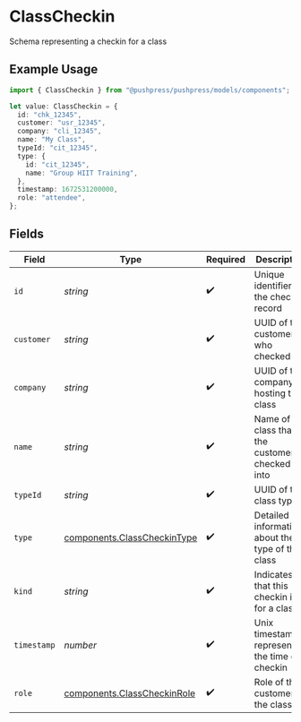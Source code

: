 # ClassCheckin

Schema representing a checkin for a class

## Example Usage

```typescript
import { ClassCheckin } from "@pushpress/pushpress/models/components";

let value: ClassCheckin = {
  id: "chk_12345",
  customer: "usr_12345",
  company: "cli_12345",
  name: "My Class",
  typeId: "cit_12345",
  type: {
    id: "cit_12345",
    name: "Group HIIT Training",
  },
  timestamp: 1672531200000,
  role: "attendee",
};
```

## Fields

| Field                                                                      | Type                                                                       | Required                                                                   | Description                                                                |
| -------------------------------------------------------------------------- | -------------------------------------------------------------------------- | -------------------------------------------------------------------------- | -------------------------------------------------------------------------- |
| `id`                                                                       | *string*                                                                   | :heavy_check_mark:                                                         | Unique identifier for the checkin record                                   |
| `customer`                                                                 | *string*                                                                   | :heavy_check_mark:                                                         | UUID of the customer who checked in                                        |
| `company`                                                                  | *string*                                                                   | :heavy_check_mark:                                                         | UUID of the company hosting the class                                      |
| `name`                                                                     | *string*                                                                   | :heavy_check_mark:                                                         | Name of the class that the customer checked into                           |
| `typeId`                                                                   | *string*                                                                   | :heavy_check_mark:                                                         | UUID of the class type                                                     |
| `type`                                                                     | [components.ClassCheckinType](../../models/components/classcheckintype.md) | :heavy_check_mark:                                                         | Detailed information about the type of the class                           |
| `kind`                                                                     | *string*                                                                   | :heavy_check_mark:                                                         | Indicates that this checkin is for a class                                 |
| `timestamp`                                                                | *number*                                                                   | :heavy_check_mark:                                                         | Unix timestamp representing the time of checkin                            |
| `role`                                                                     | [components.ClassCheckinRole](../../models/components/classcheckinrole.md) | :heavy_check_mark:                                                         | Role of the customer in the class                                          |